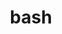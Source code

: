 ---
title: "bash"
layout: cache
categories: [package, develop-2024-11-10]
meta: {"versions": ["5.2"], "compilers": ["apple-clang@=15.0.0", "gcc@=10.2.1", "gcc@=11.4.0"], "oss": ["centos7", "ubuntu22.04", "ventura"], "platforms": ["darwin", "linux"], "targets": ["aarch64", "x86_64_v3"], "stacks": ["developer-tools-darwin", "developer-tools-manylinux2014", "e4s", "root"], "num_specs": 3, "num_specs_by_stack": {"root": 3, "developer-tools-darwin": 1, "developer-tools-manylinux2014": 1, "e4s": 1}}
spec_details: [{"hash": "xs4jshkjbaok3xhge46vzhldzt5eplle", "compiler": "apple-clang@=15.0.0", "versions": ["5.2"], "os": "ventura", "platform": "darwin", "target": "aarch64", "variants": ["build_system=autotools", "patches=094b4fd,155853b,1c48cec,2500a3f,2fb107c,325c268,3882772,3ef9246,45cc5e1,4641dd4,5138f48,6a090cd,6b4bd92,78b5230,831b5f2,8334b88,96ee1f5,9715344,af90550,b6fc252,c7705e0,d1e0566,ece0eb5,ef73905,f42f2fe,f95a817"], "stacks": ["root", "developer-tools-darwin"], "size": "-", "tarball": "https://binaries.spack.io/develop-2024-11-10/build_cache/darwin-ventura-aarch64/apple-clang-15.0.0/bash-5.2/darwin-ventura-aarch64-apple-clang-15.0.0-bash-5.2-xs4jshkjbaok3xhge46vzhldzt5eplle.spack"}, {"hash": "5wm2qsfgjxjzue5muafvnvidtq2ieynh", "compiler": "gcc@=10.2.1", "versions": ["5.2"], "os": "centos7", "platform": "linux", "target": "x86_64_v3", "variants": ["build_system=autotools", "patches=094b4fd,155853b,1c48cec,2500a3f,2fb107c,325c268,3882772,3ef9246,45cc5e1,4641dd4,5138f48,6a090cd,6b4bd92,78b5230,831b5f2,8334b88,96ee1f5,9715344,af90550,b6fc252,c7705e0,d1e0566,ece0eb5,ef73905,f42f2fe,f95a817"], "stacks": ["developer-tools-manylinux2014", "root"], "size": "-", "tarball": "https://binaries.spack.io/develop-2024-11-10/build_cache/linux-centos7-x86_64_v3/gcc-10.2.1/bash-5.2/linux-centos7-x86_64_v3-gcc-10.2.1-bash-5.2-5wm2qsfgjxjzue5muafvnvidtq2ieynh.spack"}, {"hash": "x6uypygiful3zitjm53jm3b37qikmq2o", "compiler": "gcc@=11.4.0", "versions": ["5.2"], "os": "ubuntu22.04", "platform": "linux", "target": "x86_64_v3", "variants": ["build_system=autotools", "patches=094b4fd,155853b,1c48cec,2500a3f,2fb107c,325c268,3882772,3ef9246,45cc5e1,4641dd4,5138f48,6a090cd,6b4bd92,78b5230,831b5f2,8334b88,96ee1f5,9715344,af90550,b6fc252,c7705e0,d1e0566,ece0eb5,ef73905,f42f2fe,f95a817"], "stacks": ["root", "e4s"], "size": "-", "tarball": "https://binaries.spack.io/develop-2024-11-10/build_cache/linux-ubuntu22.04-x86_64_v3/gcc-11.4.0/bash-5.2/linux-ubuntu22.04-x86_64_v3-gcc-11.4.0-bash-5.2-x6uypygiful3zitjm53jm3b37qikmq2o.spack"}]
---